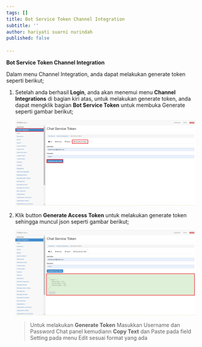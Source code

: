 ```yaml
---
tags: []
title: Bot Service Token Channel Integration
subtitle: ''
author: hariyati suarni nurindah
published: false

---
```

**Bot Service Token Channel Integration**

Dalam menu Channel Integration, anda dapat melakukan generate token seperti berikut;

1. Setelah anda berhasil **Login**, anda akan menemui menu **Channel Integrations** di bagian kiri atas, untuk melakukan generate token, anda dapat mengklik bagian **Bot Service Token** untuk membuka Generate seperti gambar berikut;

   ![](/uploads/channel4.PNG)
2. Klik button **Generate Access Token** untuk melakukan generate token sehingga muncul json seperti gambar berikut;

   ![](/uploads/channel5.PNG)

   > Untuk melakukan **Generate Token** Masukkan Username dan Password Chat panel kemudiann **Copy Text** dan Paste pada field Setting pada menu Edit sesuai format yang ada